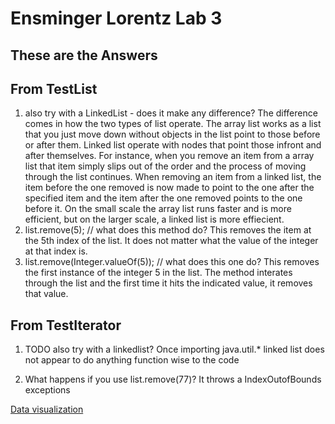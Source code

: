 # Ensminger Lorentz Lab 3
## These are the Answers

## From TestList
1. also try with a LinkedList - does it make any difference?
        The difference comes in how the two types of list operate. The array list 
        works as a list that you just move down without objects in the list
        point to those before or after them. Linked list operate with nodes that 
        point those infront and after themselves. For instance, when you remove 
        an item from a array list that item simply slips out of the order and the 
        process of moving through the list continues. When removing an item from
        a linked list, the item before the one removed is now made to point to the
        one after the specified item and the item after the one removed points to
        the one before it. On the small scale the array list runs faster and is 
        more efficient, but on the larger scale, a linked list is more effiecient.
2. list.remove(5); // what does this method do?
        This removes the item at the 5th index of the list. It does not matter
        what the value of the integer at that index is.
3. list.remove(Integer.valueOf(5)); // what does this one do?
        This removes the first instance of the integer 5 in the list. The method
        interates through the list and the first time it hits the indicated
        value, it removes that value.

## From TestIterator
1. TODO also try with a linkedlist?
    Once importing java.util.* linked list does not appear to do anything function wise to the code

2. What happens if you use list.remove(77)?
        It throws a IndexOutofBounds exceptions

[Data visualization](https://docs.google.com/spreadsheets/d/1dckLVJAO3MqpKccG0OPcwPAtMZBF-q_hb77dONblKyM/edit?usp=sharing)
